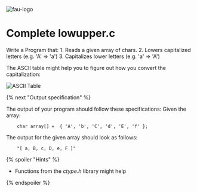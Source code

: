 ![fau-logo](https://www.fau.de/files/2016/02/fb-ww-logo-preview.jpg)
# Complete lowupper.c

Write a Program that:
    1. Reads a given array of chars.
    2. Lowers capitalized letters (e.g. 'A' => 'a')
    3. Capitalizes lower letters (e.g. 'a' => 'A')

The ASCII table might help you to figure out how you convert the capitalization:

![ASCII Table](http://www.asciitable.com/index/asciifull.gif)

{% next "Output specification" %}

The output of your program should follow these specifications:
Given the array: 

```
    char array[] =  { 'A', 'b', 'C', 'd', 'E', 'f' };
```
The output for the given array should look as follows: 

```
    "[ a, B, c, D, e, F ]" 
```

{% spoiler "Hints" %}

- Functions from the *ctype.h* library might help

{% endspoiler %}
